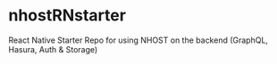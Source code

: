 # nhostRNstarter
React Native Starter Repo for using NHOST on the backend (GraphQL, Hasura, Auth &amp; Storage)
